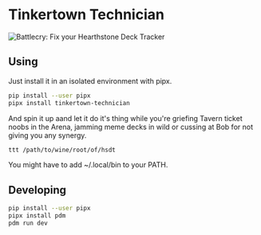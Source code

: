 # Tinkertown Technician
![Battlecry: Fix your Hearthstone Deck Tracker](https://hearthcards.ams3.digitaloceanspaces.com/6d/3a/9a/1b/6d3a9a1b.png)

## Using

Just install it in an isolated environment with pipx.

```sh
pip install --user pipx
pipx install tinkertown-technician
```

And spin it up aand let it do it's thing while you're griefing Tavern ticket
noobs in the Arena, jamming meme decks in wild or cussing at Bob for not giving
you any synergy.

```sh
ttt /path/to/wine/root/of/hsdt
```

You might have to add ~/.local/bin to your PATH.

## Developing

```sh
pip install --user pipx
pipx install pdm
pdm run dev
```
